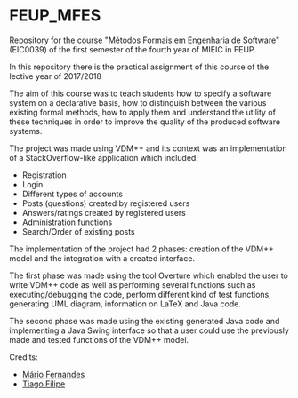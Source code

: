 # FEUP_MFES
Repository for the course "Métodos Formais em Engenharia de Software" (EIC0039) of the first semester of the fourth year of MIEIC in FEUP.

In this repository there is the practical assignment of this course of the lective year of 2017/2018

The aim of this course was to teach students how to specify a software system on a declarative basis, how to distinguish between the various existing formal methods, how to apply them and understand the utility of these techniques in order to improve the quality of the produced software systems.

The project was made using VDM++ and its context was an implementation of a StackOverflow-like application which included:
* Registration
* Login
* Different types of accounts
* Posts (questions) created by registered users
* Answers/ratings created by registered users
* Administration functions
* Search/Order of existing posts

The implementation of the project had 2 phases: creation of the VDM++ model and the integration with a created interface.

The first phase was made using the tool Overture which enabled the user to write VDM++ code as well as performing several functions such as executing/debugging the code, perform different kind of test functions, generating UML diagram, information on LaTeX and Java code.

The second phase was made using the existing generated Java code and implementing a Java Swing interface so that a user could use the previously made and tested functions of the VDM++ model.

Credits:
* [Mário Fernandes](https://github.com/MarioFernandes73)
* [Tiago Filipe](https://github.com/backpt)
